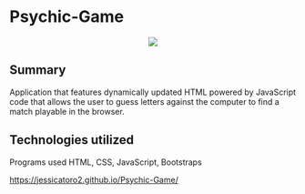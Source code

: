 # Psychic-Game

<div align="center">
	<img src="public/images/8hrs-logo.png"><br>
</div>

## Summary
Application that features dynamically updated HTML powered by JavaScript code that allows the user to guess letters against the computer to find a match playable in the browser.


## Technologies utilized
Programs used HTML, CSS, JavaScript, Bootstraps

https://jessicatoro2.github.io/Psychic-Game/
